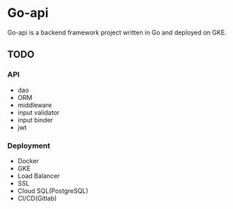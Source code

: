 # Go-api

Go-api is a backend framework project written in Go and deployed on GKE.

## TODO

### API

* dao
* ORM
* middleware
* input validator
* input binder
* jwt

### Deployment

* Docker
* GKE
* Load Balancer
* SSL
* Cloud SQL(PostgreSQL)
* CI/CD(Gitlab)

